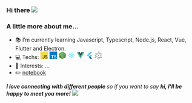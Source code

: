 ### Hi there <img src="https://media.giphy.com/media/WUlplcMpOCEmTGBtBW/giphy.gif" width="30">

### A little more about me...
- :books: I’m currently learning Javascript, Typescript, Node.js, React, Vue, Flutter and Electron.
- :computer: Techs: <code><img height="20" src="https://raw.githubusercontent.com/github/explore/80688e429a7d4ef2fca1e82350fe8e3517d3494d/topics/javascript/javascript.png"></code> <code><img height="20" src="https://raw.githubusercontent.com/github/explore/80688e429a7d4ef2fca1e82350fe8e3517d3494d/topics/typescript/typescript.png"></code> <code><img height="20" src="https://raw.githubusercontent.com/github/explore/80688e429a7d4ef2fca1e82350fe8e3517d3494d/topics/nodejs/nodejs.png"></code> <code><img height="20" src="https://raw.githubusercontent.com/github/explore/80688e429a7d4ef2fca1e82350fe8e3517d3494d/topics/react/react.png"></code> <code><img height="20" src="https://raw.githubusercontent.com/github/explore/80688e429a7d4ef2fca1e82350fe8e3517d3494d/topics/vue/vue.png"></code> <code><img height="20" src="https://raw.githubusercontent.com/github/explore/80688e429a7d4ef2fca1e82350fe8e3517d3494d/topics/flutter/flutter.png"></code> <code><img height="20" src="https://raw.githubusercontent.com/github/explore/80688e429a7d4ef2fca1e82350fe8e3517d3494d/topics/electron/electron.png"></code>
- :pushpin: Interests: ...
- :pencil2: [notebook](https://relieved-hai.github.io/notebook)

<em><b>I love connecting with different people</b> so if you want to say <b>hi, I'll be happy to meet you more!</b> <img src="https://media.giphy.com/media/VgCDAzcKvsR6OM0uWg/giphy.gif" width="30"> </em>

